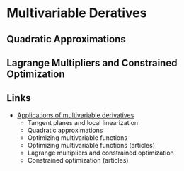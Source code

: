 # Multivariable Deratives

## Quadratic Approximations

## Lagrange Multipliers and Constrained Optimization

## Links

* [Applications of multivariable derivatives](https://www.khanacademy.org/math/multivariable-calculus/applications-of-multivariable-derivatives)
    * Tangent planes and local linearization
    * Quadratic approximations
    * Optimizing multivariable functions
    * Optimizing multivariable functions (articles)
    * Lagrange multipliers and constrained optimization
    * Constrained optimization (articles)